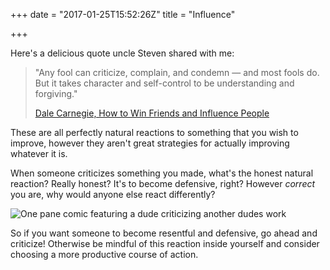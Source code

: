 +++
date = "2017-01-25T15:52:26Z"
title = "Influence"

+++

Here's a delicious quote uncle Steven shared with me:

> "Any fool can criticize, complain, and condemn — and most fools do. But it 
> takes character and self-control to be understanding and forgiving."
>
> [Dale Carnegie, How to Win Friends and Influence People](https://www.goodreads.com/quotes/20907)

These are all perfectly natural reactions to something that you wish to
improve, however they aren't great strategies for actually improving whatever 
it is.

When someone criticizes something you made, what's the honest natural reaction?
Really honest? It's to become defensive, right? However _correct_ you are, why 
would anyone else react differently?

![One pane comic featuring a dude criticizing another dudes work](/criticism.svg)

So if you want someone to become resentful and defensive, go ahead and 
criticize! Otherwise be mindful of this reaction inside yourself and consider 
choosing a more productive course of action.